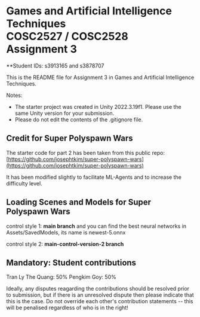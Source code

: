 # Games and Artificial Intelligence Techniques<br>COSC2527 / COSC2528<br>Assignment 3
**Student IDs: s3913165 and s3878707 

This is the README file for Assignment 3 in Games and Artificial Intelligence Techniques.

Notes:
* The starter project was created in Unity 2022.3.19f1. Please use the same Unity version for your submission.
* Please do not edit the contents of the .gitignore file.

## Credit for Super Polyspawn Wars

The starter code for part 2 has been taken from this public repo: [https://github.com/josephtkim/super-polyspawn-wars](https://github.com/josephtkim/super-polyspawn-wars)

It has been modified slightly to facilitate ML-Agents and to increase the difficulty level.

## Loading Scenes and Models for Super Polyspawn Wars

control style 1: **main branch** and you can find the best neural networks in Assets/SavedModels, its name is newest-5.onnx

control style 2: **main-control-version-2 branch**

## Mandatory: Student contributions

Tran Ly The Quang: 50%
Pengkim Goy: 50%

Ideally, any disputes reagarding the contributions should be resolved prior to submission, but if there is an unresolved dispute then please indicate that this is the case. Do not override each other's contribution statements -- this will be penalised regardless of who is in the right!
